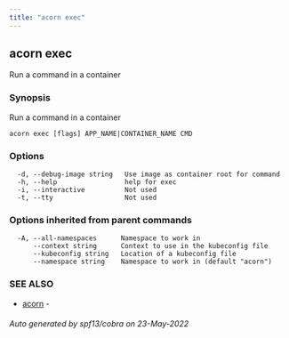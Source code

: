 ```yaml
---
title: "acorn exec"
---
```

## acorn exec

Run a command in a container

### Synopsis

Run a command in a container

```
acorn exec [flags] APP_NAME|CONTAINER_NAME CMD
```

### Options

```
  -d, --debug-image string   Use image as container root for command
  -h, --help                 help for exec
  -i, --interactive          Not used
  -t, --tty                  Not used
```

### Options inherited from parent commands

```
  -A, --all-namespaces      Namespace to work in
      --context string      Context to use in the kubeconfig file
      --kubeconfig string   Location of a kubeconfig file
      --namespace string    Namespace to work in (default "acorn")
```

### SEE ALSO

* [acorn](acorn.md)	 - 

###### Auto generated by spf13/cobra on 23-May-2022
